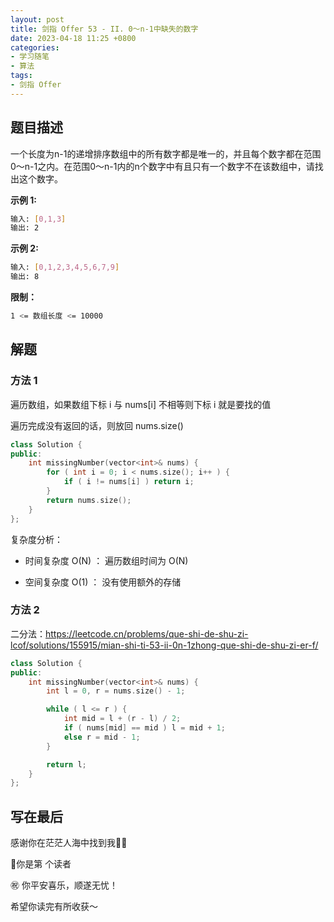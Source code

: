 ```yaml
---
layout: post
title: 剑指 Offer 53 - II. 0～n-1中缺失的数字
date: 2023-04-18 11:25 +0800
categories:
- 学习随笔
- 算法
tags:
- 剑指 Offer
---
```




## 题目描述

一个长度为n-1的递增排序数组中的所有数字都是唯一的，并且每个数字都在范围0～n-1之内。在范围0～n-1内的n个数字中有且只有一个数字不在该数组中，请找出这个数字。

 

**示例 1:**

```bash
输入: [0,1,3]
输出: 2
```

**示例 2:**

```bash
输入: [0,1,2,3,4,5,6,7,9]
输出: 8
```

 

**限制：**

```bash
1 <= 数组长度 <= 10000
```

 

## 解题

### 方法 1 

遍历数组，如果数组下标 i 与 nums[i] 不相等则下标 i 就是要找的值

遍历完成没有返回的话，则放回 nums.size() 

```c++
class Solution {
public:
    int missingNumber(vector<int>& nums) {
        for ( int i = 0; i < nums.size(); i++ ) {
            if ( i != nums[i] ) return i;
        }
        return nums.size();
    }
};
```



复杂度分析：

- 时间复杂度 O(N) ： 遍历数组时间为 O(N)

- 空间复杂度 O(1) ： 没有使用额外的存储

   

### 方法 2

二分法：https://leetcode.cn/problems/que-shi-de-shu-zi-lcof/solutions/155915/mian-shi-ti-53-ii-0n-1zhong-que-shi-de-shu-zi-er-f/

```c++
class Solution {
public:
    int missingNumber(vector<int>& nums) {
        int l = 0, r = nums.size() - 1;

        while ( l <= r ) {
            int mid = l + (r - l) / 2;
            if ( nums[mid] == mid ) l = mid + 1;
            else r = mid - 1;
        }

        return l;
    }
};
```

   

## 写在最后

感谢你在茫茫人海中找到我🕵🏼

<script async src="//busuanzi.ibruce.info/busuanzi/2.3/busuanzi.pure.mini.js"></script>

<link rel="stylesheet" href="https://use.fontawesome.com/releases/v5.3.1/css/all.css" integrity="sha384-mzrmE5qonljUremFsqc01SB46JvROS7bZs3IO2EmfFsd15uHvIt+Y8vEf7N7fWAU" crossorigin="anonymous">

<span id="busuanzi_container_page_pv">🎉你是第 <span id="busuanzi_value_page_pv"><i class="fa fa-spinner fa-spin"></i>  </span> 个读者

㊗️ 你平安喜乐，顺遂无忧！

希望你读完有所收获～


